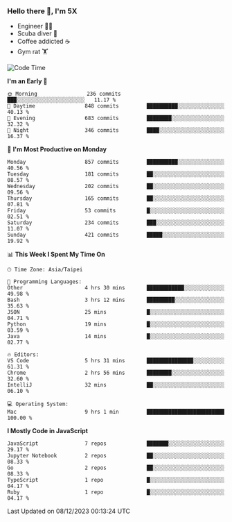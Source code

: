 ### Hello there 👋, I'm 5X

* Engineer 👨‍💻
* Scuba diver 🤿
* Coffee addicted ☕️
* Gym rat 🏋️

<!--START_SECTION:waka-->
![Code Time](http://img.shields.io/badge/Code%20Time-672%20hrs%2058%20mins-blue)

**I'm an Early 🐤** 

```text
🌞 Morning                236 commits         ███░░░░░░░░░░░░░░░░░░░░░░   11.17 % 
🌆 Daytime                848 commits         ██████████░░░░░░░░░░░░░░░   40.13 % 
🌃 Evening                683 commits         ████████░░░░░░░░░░░░░░░░░   32.32 % 
🌙 Night                  346 commits         ████░░░░░░░░░░░░░░░░░░░░░   16.37 % 
```
📅 **I'm Most Productive on Monday** 

```text
Monday                   857 commits         ██████████░░░░░░░░░░░░░░░   40.56 % 
Tuesday                  181 commits         ██░░░░░░░░░░░░░░░░░░░░░░░   08.57 % 
Wednesday                202 commits         ██░░░░░░░░░░░░░░░░░░░░░░░   09.56 % 
Thursday                 165 commits         ██░░░░░░░░░░░░░░░░░░░░░░░   07.81 % 
Friday                   53 commits          █░░░░░░░░░░░░░░░░░░░░░░░░   02.51 % 
Saturday                 234 commits         ███░░░░░░░░░░░░░░░░░░░░░░   11.07 % 
Sunday                   421 commits         █████░░░░░░░░░░░░░░░░░░░░   19.92 % 
```


📊 **This Week I Spent My Time On** 

```text
🕑︎ Time Zone: Asia/Taipei

💬 Programming Languages: 
Other                    4 hrs 30 mins       ████████████░░░░░░░░░░░░░   49.98 % 
Bash                     3 hrs 12 mins       █████████░░░░░░░░░░░░░░░░   35.63 % 
JSON                     25 mins             █░░░░░░░░░░░░░░░░░░░░░░░░   04.71 % 
Python                   19 mins             █░░░░░░░░░░░░░░░░░░░░░░░░   03.59 % 
Java                     14 mins             █░░░░░░░░░░░░░░░░░░░░░░░░   02.77 % 

🔥 Editors: 
VS Code                  5 hrs 31 mins       ███████████████░░░░░░░░░░   61.31 % 
Chrome                   2 hrs 56 mins       ████████░░░░░░░░░░░░░░░░░   32.60 % 
IntelliJ                 32 mins             ██░░░░░░░░░░░░░░░░░░░░░░░   06.10 % 

💻 Operating System: 
Mac                      9 hrs 1 min         █████████████████████████   100.00 % 
```

**I Mostly Code in JavaScript** 

```text
JavaScript               7 repos             ███████░░░░░░░░░░░░░░░░░░   29.17 % 
Jupyter Notebook         2 repos             ██░░░░░░░░░░░░░░░░░░░░░░░   08.33 % 
Go                       2 repos             ██░░░░░░░░░░░░░░░░░░░░░░░   08.33 % 
TypeScript               1 repo              █░░░░░░░░░░░░░░░░░░░░░░░░   04.17 % 
Ruby                     1 repo              █░░░░░░░░░░░░░░░░░░░░░░░░   04.17 % 
```




 Last Updated on 08/12/2023 00:13:24 UTC
<!--END_SECTION:waka-->
